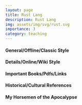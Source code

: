 ```yaml
---
layout: page
title: Rust Lang
description: Rust Lang
img: assets/img/svg/rust.svg
importance: 3
category: teaching
---
```


#### General/Offline/Classic Style



#### Details/Online/Wiki Style


#### Important Books/Pdfs/Links


#### Historical/Cultural References


#### My Horsemen of the Apocalypse
